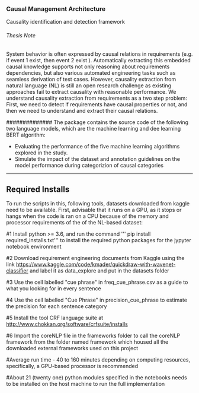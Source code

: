 ### Causal Management Architecture
Causality identification and detection framework

###### Thesis Note

System behavior is often expressed by causal relations in requirements (e.g. if event 1 exist, then event 2 exist ). Automatically extracting this embedded causal knowledge supports not only reasoning about requirements dependencies, but also various automated engineering tasks such as seamless derivation of test cases. However, causality extraction from natural language (NL) is still an open research challenge as existing approaches fail to extract causality with reasonable performance. We understand causality extraction from requirements as a two step problem: First, we need to detect if requirements have causal properties or not, and then we need to understand and extract their causal relations.

############## The package contains the source code of the following two language models, which are the machine learning and dee learning BERT algorithm: 
- Evaluating the performance of the five machine learning algorithms explored in the study. 
- Simulate the impact of the dataset and annotation guidelines on the model performance during categorizion of causal categories

---

## Required Installs

To run the scripts in this, following tools, datasets downloaded from kaggle need to be available. First, advisable that it runs on a GPU, as it stops or hangs when the code is ran on a CPU because of the memory and processor requirements of the of the NL-based dataset:

#1 Install python >= 3.6, and run the command ''' pip install required_installs.txt''' to install the required python packages for the jypyter notebook environment

#2 Download requirement engineering documents from Kaggle using the link https://www.kaggle.com/code/kmader/quickdraw-with-wavenet-classifier and label it as data_explore and put in the datasets folder

#3 Use the cell labelled "cue phrase" in freq_cue_phrase.csv as a guide to what you looking for in every sentence

#4 Use the cell labelled "Cue Phrase" in precision_cue_phrase to estimate the precision for each sentence category 

#5 Install the tool CRF language suite at http://www.chokkan.org/software/crfsuite/installs

#6 Import the coreNLP file in the frameworks folder to call the coreNLP framework from the folder named framework which housed all the downloaded external frameworks used on this project

#Average run time - 40 to 160 minutes depending on computing resources, specifically, a GPU-based processor is recommended

#About 21 (twenty one) python modules specified in the notebooks needs to be installed on the host machine to run the full implementation
